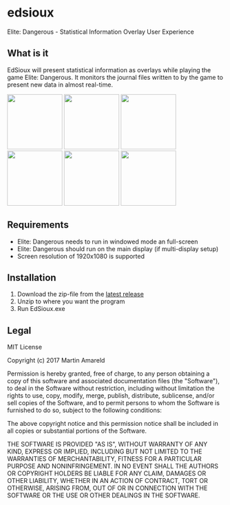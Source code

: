 # edsioux
Elite: Dangerous - Statistical Information Overlay User Experience

## What is it

EdSioux will present statistical information as overlays while playing the game Elite: Dangerous. It monitors the journal files written to by the game to present new data in almost real-time.

<img src="https://github.com/mbedatpro/edsioux/raw/master/Images/online.png" width="128"> <img src="https://github.com/mbedatpro/edsioux/raw/master/Images/start-jump.png" width="128"> <img src="https://github.com/mbedatpro/edsioux/raw/master/Images/fsd-jump.png" width="128"> <img src="https://github.com/mbedatpro/edsioux/raw/master/Images/supercruise-exit.png" width="128"> <img src="https://github.com/mbedatpro/edsioux/raw/master/Images/docking-granted.png" width="128"> <img src="https://github.com/mbedatpro/edsioux/raw/master/Images/docked.png" width="128">

## Requirements

* Elite: Dangerous needs to run in windowed mode an full-screen
* Elite: Dangerous should run on the main display (if multi-display setup)
* Screen resolution of 1920x1080 is supported

## Installation

1. Download the zip-file from the [latest release](https://github.com/mbedatpro/edsioux/releases/latest)
2. Unzip to where you want the program
3. Run EdSioux.exe

## Legal

MIT License

Copyright (c) 2017 Martin Amareld

Permission is hereby granted, free of charge, to any person obtaining a copy
of this software and associated documentation files (the "Software"), to deal
in the Software without restriction, including without limitation the rights
to use, copy, modify, merge, publish, distribute, sublicense, and/or sell
copies of the Software, and to permit persons to whom the Software is
furnished to do so, subject to the following conditions:

The above copyright notice and this permission notice shall be included in all
copies or substantial portions of the Software.

THE SOFTWARE IS PROVIDED "AS IS", WITHOUT WARRANTY OF ANY KIND, EXPRESS OR
IMPLIED, INCLUDING BUT NOT LIMITED TO THE WARRANTIES OF MERCHANTABILITY,
FITNESS FOR A PARTICULAR PURPOSE AND NONINFRINGEMENT. IN NO EVENT SHALL THE
AUTHORS OR COPYRIGHT HOLDERS BE LIABLE FOR ANY CLAIM, DAMAGES OR OTHER
LIABILITY, WHETHER IN AN ACTION OF CONTRACT, TORT OR OTHERWISE, ARISING FROM,
OUT OF OR IN CONNECTION WITH THE SOFTWARE OR THE USE OR OTHER DEALINGS IN THE
SOFTWARE.
